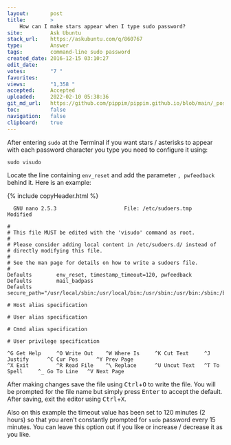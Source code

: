 ```yaml
---
layout:       post
title:        >
    How can I make stars appear when I type sudo password?
site:         Ask Ubuntu
stack_url:    https://askubuntu.com/q/860767
type:         Answer
tags:         command-line sudo password
created_date: 2016-12-15 03:10:27
edit_date:    
votes:        "7 "
favorites:    
views:        "1,358 "
accepted:     Accepted
uploaded:     2022-02-10 05:38:36
git_md_url:   https://github.com/pippim/pippim.github.io/blob/main/_posts/2016/2016-12-15-How-can-I-make-stars-appear-when-I-type-sudo-password_.md
toc:          false
navigation:   false
clipboard:    true
---
```


After entering `sudo` at the Terminal if you want stars / asterisks to appear with each password character you type you need to configure it using:

``` 
sudo visudo
```

Locate the line containing `env_reset` and add the parameter `, pwfeedback` behind it.  Here is an example:

{% include copyHeader.html %}
``` 
  GNU nano 2.5.3                      File: /etc/sudoers.tmp                                          Modified  

#
# This file MUST be edited with the 'visudo' command as root.
#
# Please consider adding local content in /etc/sudoers.d/ instead of
# directly modifying this file.
#
# See the man page for details on how to write a sudoers file.
#
Defaults        env_reset, timestamp_timeout=120, pwfeedback
Defaults        mail_badpass
Defaults        secure_path="/usr/local/sbin:/usr/local/bin:/usr/sbin:/usr/bin:/sbin:/bin:/snap/bin"

# Host alias specification

# User alias specification

# Cmnd alias specification

# User privilege specification

^G Get Help     ^O Write Out    ^W Where Is     ^K Cut Text     ^J Justify      ^C Cur Pos      ^Y Prev Page
^X Exit         ^R Read File    ^\ Replace      ^U Uncut Text   ^T To Spell     ^_ Go To Line   ^V Next Page
```

After making changes save the file using <kbd>Ctrl</kbd>+<kbd>O</kbd> to write the file. You will be prompted for the file name but simply press <kbd>Enter</kbd> to accept the default. After saving, exit the editor using <kbd>Ctrl</kbd>+<kbd>X</kbd>.

Also on this example the timeout value has been set to 120 minutes (2 hours) so that you aren't constantly prompted for `sudo` password every 15 minutes. You can leave this option out if you like or increase / decrease it as you like.
